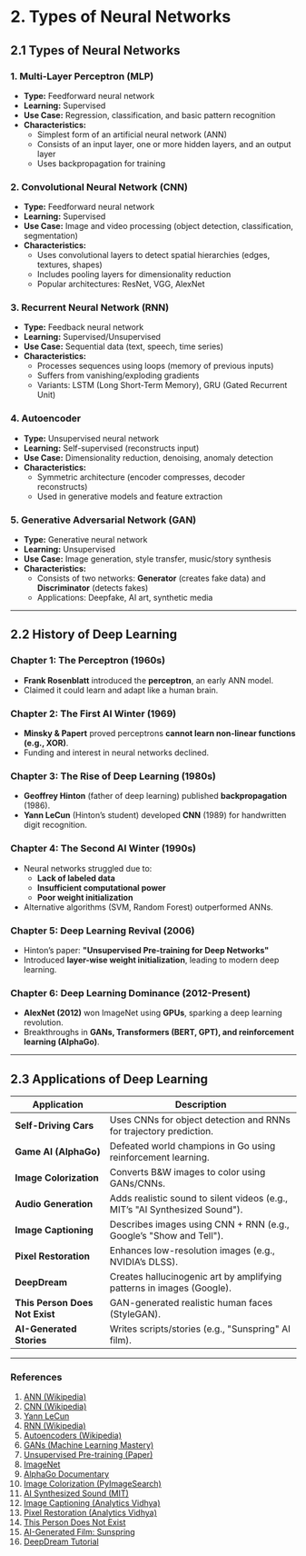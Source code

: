 # **2. Types of Neural Networks**  

## **2.1 Types of Neural Networks**  

### **1. Multi-Layer Perceptron (MLP)**  
- **Type:** Feedforward neural network  
- **Learning:** Supervised  
- **Use Case:** Regression, classification, and basic pattern recognition  
- **Characteristics:**  
  - Simplest form of an artificial neural network (ANN)  
  - Consists of an input layer, one or more hidden layers, and an output layer  
  - Uses backpropagation for training  

### **2. Convolutional Neural Network (CNN)**  
- **Type:** Feedforward neural network  
- **Learning:** Supervised  
- **Use Case:** Image and video processing (object detection, classification, segmentation)  
- **Characteristics:**  
  - Uses convolutional layers to detect spatial hierarchies (edges, textures, shapes)  
  - Includes pooling layers for dimensionality reduction  
  - Popular architectures: ResNet, VGG, AlexNet  

### **3. Recurrent Neural Network (RNN)**  
- **Type:** Feedback neural network  
- **Learning:** Supervised/Unsupervised  
- **Use Case:** Sequential data (text, speech, time series)  
- **Characteristics:**  
  - Processes sequences using loops (memory of previous inputs)  
  - Suffers from vanishing/exploding gradients  
  - Variants: LSTM (Long Short-Term Memory), GRU (Gated Recurrent Unit)  

### **4. Autoencoder**  
- **Type:** Unsupervised neural network  
- **Learning:** Self-supervised (reconstructs input)  
- **Use Case:** Dimensionality reduction, denoising, anomaly detection  
- **Characteristics:**  
  - Symmetric architecture (encoder compresses, decoder reconstructs)  
  - Used in generative models and feature extraction  

### **5. Generative Adversarial Network (GAN)**  
- **Type:** Generative neural network  
- **Learning:** Unsupervised  
- **Use Case:** Image generation, style transfer, music/story synthesis  
- **Characteristics:**  
  - Consists of two networks: **Generator** (creates fake data) and **Discriminator** (detects fakes)  
  - Applications: Deepfake, AI art, synthetic media  

---

## **2.2 History of Deep Learning**  

### **Chapter 1: The Perceptron (1960s)**  
- **Frank Rosenblatt** introduced the **perceptron**, an early ANN model.  
- Claimed it could learn and adapt like a human brain.  

### **Chapter 2: The First AI Winter (1969)**  
- **Minsky & Papert** proved perceptrons **cannot learn non-linear functions (e.g., XOR)**.  
- Funding and interest in neural networks declined.  

### **Chapter 3: The Rise of Deep Learning (1980s)**  
- **Geoffrey Hinton** (father of deep learning) published **backpropagation** (1986).  
- **Yann LeCun** (Hinton’s student) developed **CNN** (1989) for handwritten digit recognition.  

### **Chapter 4: The Second AI Winter (1990s)**  
- Neural networks struggled due to:  
  - **Lack of labeled data**  
  - **Insufficient computational power**  
  - **Poor weight initialization**  
- Alternative algorithms (SVM, Random Forest) outperformed ANNs.  

### **Chapter 5: Deep Learning Revival (2006)**  
- Hinton’s paper: **"Unsupervised Pre-training for Deep Networks"**  
- Introduced **layer-wise weight initialization**, leading to modern deep learning.  

### **Chapter 6: Deep Learning Dominance (2012-Present)**  
- **AlexNet (2012)** won ImageNet using **GPUs**, sparking a deep learning revolution.  
- Breakthroughs in **GANs, Transformers (BERT, GPT), and reinforcement learning (AlphaGo)**.  

---

## **2.3 Applications of Deep Learning**  

| **Application**          | **Description**                                                                 |
|--------------------------|-------------------------------------------------------------------------------|
| **Self-Driving Cars**    | Uses CNNs for object detection and RNNs for trajectory prediction.            |
| **Game AI (AlphaGo)**    | Defeated world champions in Go using reinforcement learning.                  |
| **Image Colorization**   | Converts B&W images to color using GANs/CNNs.                                 |
| **Audio Generation**     | Adds realistic sound to silent videos (e.g., MIT’s "AI Synthesized Sound").   |
| **Image Captioning**     | Describes images using CNN + RNN (e.g., Google’s "Show and Tell").            |
| **Pixel Restoration**    | Enhances low-resolution images (e.g., NVIDIA’s DLSS).                         |
| **DeepDream**           | Creates hallucinogenic art by amplifying patterns in images (Google).         |
| **This Person Does Not Exist** | GAN-generated realistic human faces (StyleGAN).                            |
| **AI-Generated Stories** | Writes scripts/stories (e.g., "Sunspring" AI film).                           |

---

### **References**  
1. [ANN (Wikipedia)](https://en.wikipedia.org/wiki/Artificial_neural_network)  
2. [CNN (Wikipedia)](https://en.wikipedia.org/wiki/Convolutional_neural_network)  
3. [Yann LeCun](https://en.wikipedia.org/wiki/Yann_LeCun)  
4. [RNN (Wikipedia)](https://en.wikipedia.org/wiki/Recurrent_neural_network)  
5. [Autoencoders (Wikipedia)](https://en.wikipedia.org/wiki/Autoencoder)  
6. [GANs (Machine Learning Mastery)](https://machinelearningmastery.com/what-are-generative-adversarial-networks-gans/)  
7. [Unsupervised Pre-training (Paper)](https://www.jmlr.org/papers/volume11/erhan10a/erhan10a.pdf)  
8. [ImageNet](https://www.image-net.org/)  
9. [AlphaGo Documentary](https://www.youtube.com/watch?v=QZGqLlsNArg)  
10. [Image Colorization (PyImageSearch)](https://pyimagesearch.com/2019/02/25/autoencoders-for-image-colorization/)  
11. [AI Synthesized Sound (MIT)](https://www.youtube.com/watch?v=QZGqLlsNArg)  
12. [Image Captioning (Analytics Vidhya)](https://www.analyticsvidhya.com/blog/2021/12/image-captioning-with-deep-learning/)  
13. [Pixel Restoration (Analytics Vidhya)](https://www.analyticsvidhya.com/blog/2021/06/image-super-resolution-using-deep-learning/)  
14. [This Person Does Not Exist](https://thispersondoesnotexist.com/)  
15. [AI-Generated Film: Sunspring](https://www.youtube.com/watch?v=LY7x2Ihqjmc)  
16. [DeepDream Tutorial](https://www.youtube.com/watch?v=LY7x2Ihqjmc)  
